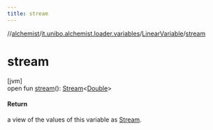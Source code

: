 ```yaml
---
title: stream
---
```

//[alchemist](../../../index.html)/[it.unibo.alchemist.loader.variables](../index.html)/[LinearVariable](index.html)/[stream](stream.html)



# stream



[jvm]\
open fun [stream](stream.html)(): [Stream](https://docs.oracle.com/javase/8/docs/api/java/util/stream/Stream.html)<[Double](https://docs.oracle.com/javase/8/docs/api/java/lang/Double.html)>



#### Return



a view of the values of this variable as [Stream](https://docs.oracle.com/javase/8/docs/api/java/util/stream/Stream.html).





